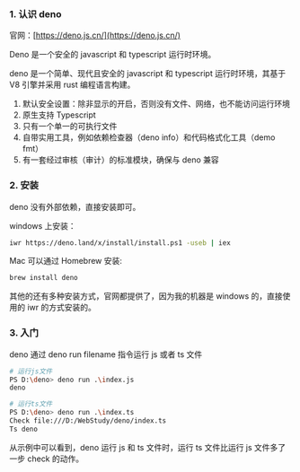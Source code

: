 ### 1. 认识 deno

官网：[https://deno.js.cn/](https://deno.js.cn/)

Deno 是一个安全的 javascript 和 typescript 运行时环境。

deno 是一个简单、现代且安全的 javascript 和 typescript 运行时环境，其基于 V8 引擎并采用 rust 编程语言构建。

1. 默认安全设置：除非显示的开启，否则没有文件、网络，也不能访问运行环境
2. 原生支持 Typescript
3. 只有一个单一的可执行文件
4. 自带实用工具，例如依赖检查器（deno info）和代码格式化工具（demo fmt）
5. 有一套经过审核（审计）的标准模块，确保与 deno 兼容

### 2. 安装

deno 没有外部依赖，直接安装即可。

windows 上安装：

```bash
iwr https://deno.land/x/install/install.ps1 -useb | iex
```

Mac 可以通过 Homebrew 安装:

```bash
brew install deno
```

其他的还有多种安装方式，官网都提供了，因为我的机器是 windows 的，直接使用的 iwr 的方式安装的。

### 3. 入门

deno 通过 deno run filename 指令运行 js 或者 ts 文件

```bash
# 运行js文件
PS D:\deno> deno run .\index.js
deno

# 运行ts文件
PS D:\deno> deno run .\index.ts
Check file:///D:/WebStudy/deno/index.ts
Ts deno
```

从示例中可以看到，deno 运行 js 和 ts 文件时，运行 ts 文件比运行 js 文件多了一步 check 的动作。
